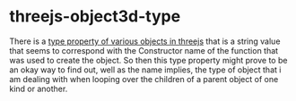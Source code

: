 # threejs-object3d-type

There is a [type property of various objects in threejs](https://dustinpfister.github.io/2022/04/01/threejs-object3d-type/) that is a string value that seems to correspond with the Constructor name of the function that was used to create the object. So then this type property might prove to be an okay way to find out, well as the name implies, the type of object that i am dealing with when looping over the children of a parent object of one kind or another.
